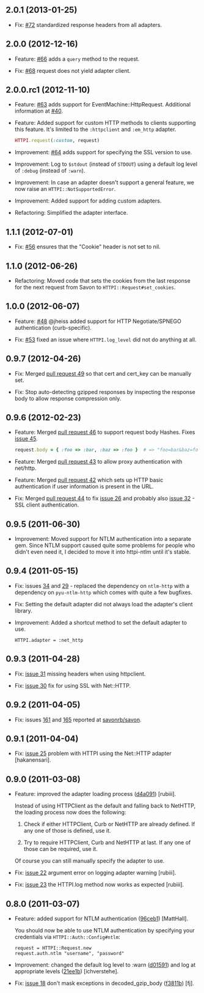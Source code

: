 ## 2.0.1 (2013-01-25)

* Fix: [#72](https://github.com/savonrb/httpi/pull/72) standardized response
  headers from all adapters.

## 2.0.0 (2012-12-16)

* Feature: [#66](https://github.com/savonrb/httpi/pull/66) adds a `query` method
  to the request.

* Fix: [#68](https://github.com/savonrb/httpi/issues/68) request does not yield
  adapter client.

## 2.0.0.rc1 (2012-11-10)

* Feature: [#63](https://github.com/savonrb/httpi/pull/63) adds support for
  EventMachine::HttpRequest. Additional information at [#40](https://github.com/savonrb/httpi/pull/40).

* Feature: Added support for custom HTTP methods to clients supporting this feature.
  It's limited to the `:httpclient` and `:em_http` adapter.

    ``` ruby
    HTTPI.request(:custom, request)
    ```

* Improvement: [#64](https://github.com/savonrb/httpi/pull/64) adds support for
  specifying the SSL version to use.

* Improvement: Log to `$stdout` (instead of `STDOUT`) using a default log level of
  `:debug` (instead of `:warn`).

* Improvement: In case an adapter doesn't support a general feature, we now raise
  an `HTTPI::NotSupportedError`.

* Improvement: Added support for adding custom adapters.

* Refactoring: Simplified the adapter interface.

## 1.1.1 (2012-07-01)

* Fix: [#56](https://github.com/savonrb/httpi/pull/56) ensures that the "Cookie"
  header is not set to nil.

## 1.1.0 (2012-06-26)

* Refactoring: Moved code that sets the cookies from the last response for the
  next request from Savon to `HTTPI::Request#set_cookies`.

## 1.0.0 (2012-06-07)

* Feature: [#48](https://github.com/savonrb/httpi/pull/48) @jheiss added support
  for HTTP Negotiate/SPNEGO authentication (curb-specific).

* Fix: [#53](https://github.com/savonrb/httpi/issues/53) fixed an issue where
  `HTTPI.log_level` did not do anything at all.

## 0.9.7 (2012-04-26)

* Fix: Merged [pull request 49](https://github.com/savonrb/httpi/pull/49) so that cert
  and cert_key can be manually set.

* Fix: Stop auto-detecting gzipped responses by inspecting the response body to allow
  response compression only.

## 0.9.6 (2012-02-23)

* Feature: Merged [pull request 46](https://github.com/savonrb/httpi/pull/46) to support
  request body Hashes. Fixes [issue 45](https://github.com/savonrb/httpi/issues/45).

    ``` ruby
    request.body = { :foo => :bar, :baz => :foo }  # => "foo=bar&baz=foo"
    ```

* Feature: Merged [pull request 43](https://github.com/savonrb/httpi/pull/43) to allow
  proxy authentication with net/http.

* Feature: Merged [pull request 42](https://github.com/savonrb/httpi/pull/42) which sets up
  HTTP basic authentication if user information is present in the URL.

* Fix: Merged [pull request 44](https://github.com/savonrb/httpi/pull/44) to fix
  [issue 26](https://github.com/savonrb/httpi/issues/26) and probably also
  [issue 32](https://github.com/savonrb/httpi/issues/32) - SSL client authentication.

## 0.9.5 (2011-06-30)

* Improvement: Moved support for NTLM authentication into a separate gem.
  Since NTLM support caused quite some problems for people who didn't even
  need it, I decided to move it into httpi-ntlm until it's stable.

## 0.9.4 (2011-05-15)

* Fix: issues [34](https://github.com/savonrb/httpi/issues/34) and
  [29](https://github.com/savonrb/httpi/issues/29) - replaced the dependency
  on `ntlm-http` with a dependency on `pyu-ntlm-http` which comes with quite
  a few bugfixes.

* Fix: Setting the default adapter did not always load the adapter's client library.

* Improvement: Added a shortcut method to set the default adapter to use.

      HTTPI.adapter = :net_http

## 0.9.3 (2011-04-28)

* Fix: [issue 31](https://github.com/savonrb/httpi/issues/31) missing headers when using httpclient.

* Fix: [issue 30](https://github.com/savonrb/httpi/issues/30) fix for using SSL with Net::HTTP.

## 0.9.2 (2011-04-05)

* Fix: issues [161](https://github.com/savonrb/savon/issues/161) and [165](https://github.com/savonrb/savon/issues/165)
  reported at [savonrb/savon](https://github.com/savonrb/savon).

## 0.9.1 (2011-04-04)

* Fix: [issue 25](https://github.com/savonrb/httpi/issues/22) problem with HTTPI using the Net::HTTP adapter [hakanensari].

## 0.9.0 (2011-03-08)

* Feature: improved the adapter loading process ([d4a091](https://github.com/savonrb/httpi/commit/d4a091)) [rubiii].

  Instead of using HTTPClient as the default and falling back to NetHTTP, the loading process now does the following:

  1. Check if either HTTPClient, Curb or NetHTTP are already defined.
     If any one of those is defined, use it.

  2. Try to require HTTPClient, Curb and NetHTTP at last.
     If any one of those can be required, use it.

  Of course you can still manually specify the adapter to use.

* Fix: [issue 22](https://github.com/savonrb/httpi/issues/22) argument error on logging adapter warning [rubiii].

* Fix: [issue 23](https://github.com/savonrb/httpi/issues/23) the HTTPI.log method now works as expected [rubiii].

## 0.8.0 (2011-03-07)

* Feature: added support for NTLM authentication ([96ceb1](https://github.com/savonrb/httpi/commit/96ceb1)) [MattHall].

  You should now be able to use NTLM authentication by specifying your credentials via `HTTPI::Auth::Config#ntlm`:

      request = HTTPI::Request.new
      request.auth.ntlm "username", "password"

* Improvement: changed the default log level to :warn ([d01591](https://github.com/savonrb/httpi/commit/d01591))
  and log at appropriate levels ([21ee1b](https://github.com/savonrb/httpi/commit/21ee1b)) [ichverstehe].

* Fix: [issue 18](https://github.com/savonrb/httpi/issues/18) don't mask exceptions in decoded_gzip_body
  ([f3811b](https://github.com/savonrb/httpi/commit/f3811b)) [fj].
